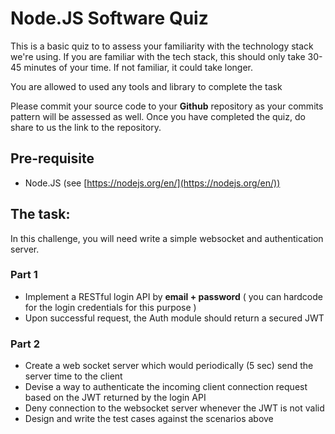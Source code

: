 # Node.JS Software Quiz

This is a basic quiz to to assess your familiarity with the technology stack we're using. If you are familiar with the tech stack, this should only take 30-45 minutes of your time. If not familiar, it could take longer.

You are allowed to used any tools and library to complete the task

Please commit your source code to your **Github** repository as your commits pattern will be assessed as well. Once you have completed the quiz, do share to us the link to the repository.

## Pre-requisite
- Node.JS (see [https://nodejs.org/en/](https://nodejs.org/en/))

## The task:

In this challenge, you will need write a simple websocket and authentication server.

### Part 1
- Implement a RESTful login API by __email + password__ ( you can hardcode for the login credentials for this purpose )
- Upon successful request, the Auth module should return a secured JWT

### Part 2
- Create a web socket server which would periodically (5 sec) send the server time to the client
- Devise a way to authenticate the incoming client connection request based on the JWT returned by the login API
- Deny connection to the websocket server whenever the JWT is not valid
- Design and write the test cases against the scenarios above 
